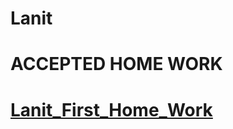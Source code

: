 # Lanit
# ACCEPTED HOME WORK

# [Lanit_First_Home_Work](https://github.com/vld7wn/Lanit/tree/main/homeWork1/src/main/java/HomeWork1)
